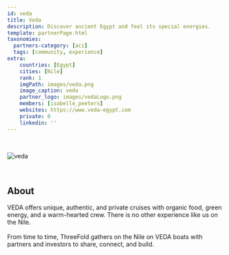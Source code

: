 ```yaml
---
id: veda
title: Veda
description: Discover ancient Egypt and feel its special energies.
template: partnerPage.html
taxonomies:
  partners-category: [aci]
  tags: [community, experience]
extra:
    countries: [Egypt]
    cities: [Nile]
    rank: 1
    imgPath: images/veda.png
    image_caption: veda
    partner_logo: images/vedaLogo.png
    members: [isabelle_peeters]
    websites: https://www.veda-egypt.com
    private: 0
    linkedin: ''
---
```


<br/>

![veda](images/veda2.jpg)

<br/>

## About

VEDA offers unique, authentic, and private cruises with organic food, green energy, and a warm-hearted crew. There is no other experience like us on the Nile.
<br/>
<br/>
From time to time, ThreeFold gathers on the Nile on VEDA boats with partners and investors to share, connect, and build.

<!-- ## Impact

## Powered by ThreeFold

## Join saving our planet!

## Support this project

## TFGrid Solution

### Roadmap
 -->


